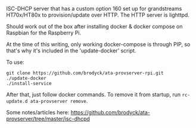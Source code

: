 ISC-DHCP server that has a custom option 160 set up for grandstreams HT70x/HT80x to provision/update over HTTP. The HTTP server is lighttpd.

Should work out of the box after installing docker & docker compose on Raspbian for the Raspberry Pi.

At the time of this writing, only working docker-compose is through PIP, so that's why it's included in the 'update-docker' script.

To use:
```
git clone https://github.com/brodyck/ata-provserver-rpi.git
./update-docker
./install-service
```

After that, just follow docker commands. To remove it from startup, run `rc-update.d ata-provserver remove`.

Some notes/articles here: https://github.com/brodyck/ata-provserver/tree/master/isc-dhcpd
